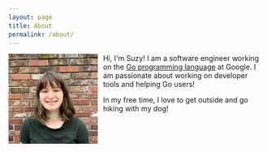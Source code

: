 ```yaml
---
layout: page
title: About
permalink: /about/
---
```


<img src="/assets/profile.jpg"
     alt="Profile picture"
     style="float: left; margin-right: 10px; width: 35%" />

Hi, I'm Suzy! I am a software engineer working on the [Go programming language](https://go.dev) at Google. I am passionate about working on developer tools and helping Go users!

In my free time, I love to get outside and go hiking with my dog!
